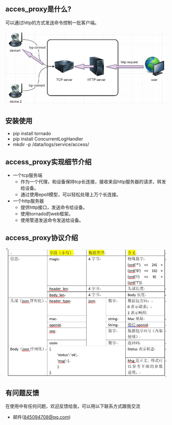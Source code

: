 ## acces_proxy是什么?
可以通过http的方式发送命令控制一批客户端。

![image](https://github.com/georgexuedz/access_proxy/raw/master/image/access_proxy.jpg)

## 安装使用
* pip install tornado
* pip install ConcurrentLogHandler
* mkdir -p /data/logs/service/access/

## access_proxy实现细节介绍

* 一个tcp服务端
    *  作为一个代理，和设备保持tcp长连接，接收来自http服务器的请求，转发给设备。
    *  通过使用epoll模型，可以轻松处理上万个长连接。
* 一个http服务器
    *  提供http接口，发送命令给设备。
    *  使用tornado的web框架。
    *  使用管道发送命令发送给设备。

## access_proxy协议介绍
![image](https://github.com/georgexuedz/access_proxy/raw/master/image/access_proxy_protocol.jpg)

## 有问题反馈
在使用中有任何问题，欢迎反馈给我，可以用以下联系方式跟我交流

* 邮件(845094708@qq.com)
